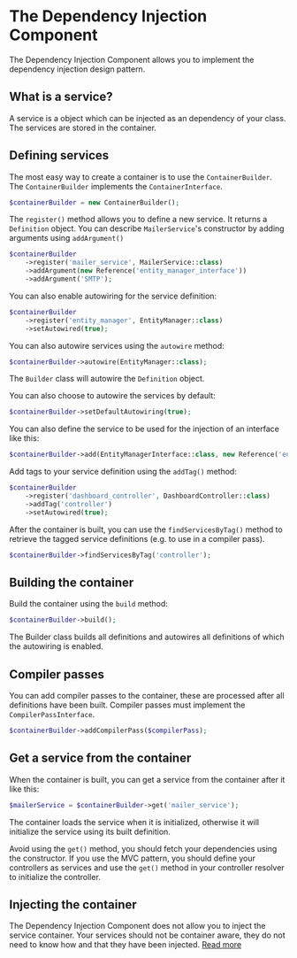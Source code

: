 # The Dependency Injection Component
The Dependency Injection Component allows you to implement the dependency injection design pattern.

## What is a service?
A service is a object which can be injected as an dependency of your class.
The services are stored in the container.

## Defining services

The most easy way to create a container is to use the `ContainerBuilder`. The `ContainerBuilder` implements the `ContainerInterface`.
````PHP
$containerBuilder = new ContainerBuilder();
````

The `register()` method allows you to define a new service. It returns a `Definition` object.
You can describe `MailerService`'s constructor by adding arguments using `addArgument()`
````PHP
$containerBuilder
    ->register('mailer_service', MailerService::class)
    ->addArgument(new Reference('entity_manager_interface'))
    ->addArgument('SMTP');
````

You can also enable autowiring for the service definition:
````PHP
$containerBuilder
    ->register('entity_manager', EntityManager::class)
    ->setAutowired(true);
````

You can also autowire services using the `autowire` method:
````PHP
$containerBuilder->autowire(EntityManager::class);
````

The `Builder` class will autowire the `Definition` object.

You can also choose to autowire the services by default:
````PHP
$containerBuilder->setDefaultAutowiring(true);
````

You can also define the service to be used for the injection of an interface like this:
````PHP
$containerBuilder->add(EntityManagerInterface::class, new Reference('entity_manager'));
````

Add tags to your service definition using the `addTag()` method:
````PHP
$containerBuilder
    ->register('dashboard_controller', DashboardController::class)
    ->addTag('controller')
    ->setAutowired(true);
````

After the container is built, you can use the `findServicesByTag()` method to retrieve the tagged service definitions 
(e.g. to use in a compiler pass).

````PHP
$containerBuilder->findServicesByTag('controller');
````

## Building the container
Build the container using the `build` method:
````PHP
$containerBuilder->build();
````

The Builder class builds all definitions and autowires all definitions of which the autowiring is enabled.

## Compiler passes
You can add compiler passes to the container, these are processed after all definitions have been built.
Compiler passes must implement the `CompilerPassInterface`.
````PHP
$containerBuilder->addCompilerPass($compilerPass);
````

## Get a service from the container
When the container is built, you can get a service from the container after it like this:
````PHP
$mailerService = $containerBuilder->get('mailer_service');
````
The container loads the service when it is initialized, otherwise it will initialize the service using its built definition.

Avoid using the `get()` method, you should fetch your dependencies using the constructor.
If you use the MVC pattern, you should define your controllers as services 
and use the `get()` method in your controller resolver to initialize the controller.

## Injecting the container
The Dependency Injection Component does not allow you to inject the service container.
Your services should not be container aware, they do not need to know how and that they have been injected.
[Read more](https://stackoverflow.com/questions/10356497/is-is-an-anti-pattern-to-inject-di-container-to-almost-each-class)
